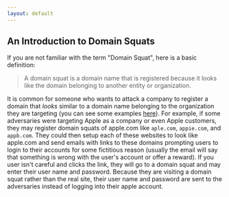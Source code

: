 ```yaml
---
layout: default
---
```


## An Introduction to Domain Squats

If you are not familiar with the term "Domain Squat", here 
is a basic definition:

> A domain squat is a domain name that is registered because it looks like the domain belonging to another entity or organization.

It is common for someone who wants to attack a company to register a domain that *looks* similar to a domain name belonging to the organization they are targeting (you can see some examples [here](https://app.threatconnect.com/auth/browse/index.xhtml?filters=typeName%20in%20(%22Address%22%2C%20%22EmailAddress%22%2C%20%22File%22%2C%20%22Host%22%2C%20%22URL%22%2C%20%22ASN%22%2C%20%22CIDR%22%2C%20%22Mutex%22%2C%20%22Registry%20Key%22%2C%20%22User%20Agent%22)%20and%20tag%20in%20(%22Typosquatting%22)&intelType=indicators&owners=631)). For example, if some adversaries were targeting Apple as a company or even Apple customers, they may register domain squats of apple.com like `aple.com`, `appie.com`, and `appb.com`. They could then setup each of these websites to look like apple.com and send emails with links to these domains prompting users to login to their accounts for some fictitious reason (usually the email will say that something is wrong with the user's account or offer a reward). If you user isn't careful and clicks the link, they will go to a domain squat and may enter their user name and password. Because they are visiting a domain squat rather than the real site, their user name and password are sent to the adversaries instead of logging into their apple account.
